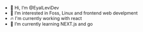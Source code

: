 - 👋 Hi, I’m @EyalLeviDev
- 👀 I’m interested in Foss, Linux and frontend web develpment
- 🔥 I'm currently working with react
- 🌱 I’m currently learning NEXT.js and go


<!---
EyalLeviDev/EyalLeviDev is a ✨ special ✨ repository because its `README.md` (this file) appears on your GitHub profile.
You can click the Preview link to take a look at your changes.
--->
